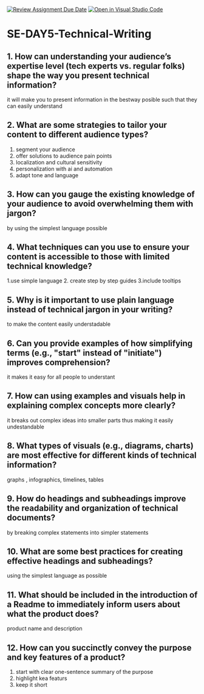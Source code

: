 [![Review Assignment Due Date](https://classroom.github.com/assets/deadline-readme-button-22041afd0340ce965d47ae6ef1cefeee28c7c493a6346c4f15d667ab976d596c.svg)](https://classroom.github.com/a/zsAR-pyY)
[![Open in Visual Studio Code](https://classroom.github.com/assets/open-in-vscode-2e0aaae1b6195c2367325f4f02e2d04e9abb55f0b24a779b69b11b9e10269abc.svg)](https://classroom.github.com/online_ide?assignment_repo_id=18514178&assignment_repo_type=AssignmentRepo)
# SE-DAY5-Technical-Writing
## 1. How can understanding your audience’s expertise level (tech experts vs. regular folks) shape the way you present technical information?
it will make you to present information in the bestway posible such that they can easily understand
## 2. What are some strategies to tailor your content to different audience types?
1. segment your audience
2. offer solutions to audience pain points
3. localization and cultural sensitivity
4. personalization with ai and automation
5. adapt tone and language

## 3. How can you gauge the existing knowledge of your audience to avoid overwhelming them with jargon?
by using the simplest language possible
## 4. What techniques can you use to ensure your content is accessible to those with limited technical knowledge?
1.use simple language
2. create step by step guides
3.include tooltips
## 5. Why is it important to use plain language instead of technical jargon in your writing?
to make the content easily understadable
## 6. Can you provide examples of how simplifying terms (e.g., "start" instead of "initiate") improves comprehension?
it makes it easy for all people to understant
## 7. How can using examples and visuals help in explaining complex concepts more clearly?
it breaks out complex ideas into smaller parts thus making it easily undestandable
## 8. What types of visuals (e.g., diagrams, charts) are most effective for different kinds of technical information?
graphs , infographics, timelines, tables
## 9. How do headings and subheadings improve the readability and organization of technical documents?
by breaking complex statements into simpler statements
## 10. What are some best practices for creating effective headings and subheadings?
using the simplest language as possible
## 11. What should be included in the introduction of a Readme to immediately inform users about what the product does?
product name and description
## 12. How can you succinctly convey the purpose and key features of a product?
1. start with clear one-sentence summary of the purpose
2. highlight kea featurs
3. keep it short
